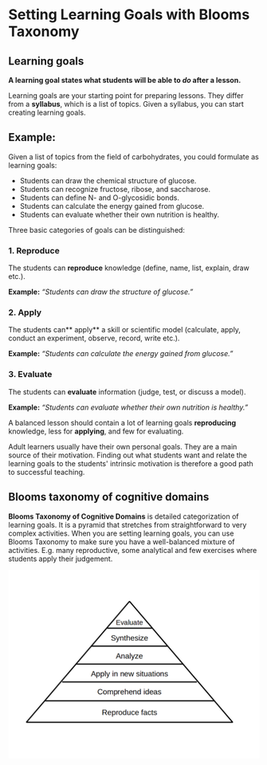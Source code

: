 
# Setting Learning Goals with Blooms Taxonomy

## Learning goals

**A learning goal states what students will be able to *do*
after a lesson.**

Learning goals are your starting point for preparing lessons. They
differ from a **syllabus**, which is a list of topics. Given a syllabus,
you can start creating learning goals.


## Example:

Given a list of topics from the field of carbohydrates, you could
formulate as learning goals:

* Students can draw the chemical structure of glucose.
* Students can recognize fructose, ribose, and saccharose.
* Students can define N- and O-glycosidic bonds.
* Students can calculate the energy gained from glucose.
* Students can evaluate whether their own nutrition is healthy.

Three basic categories of goals can be distinguished:

### 1. Reproduce

The students can **reproduce** knowledge (define, name, list, explain, draw etc.).

**Example:** *“Students can draw the structure of glucose.”*

### 2. Apply

The students can** apply** a skill or scientific model (calculate, apply, conduct an experiment, observe, record, write etc.).

**Example:** *“Students can calculate the energy gained from glucose.”*

### 3. Evaluate

The students can **evaluate** information (judge, test, or discuss a model).

**Example:** *“Students can evaluate whether their own nutrition is healthy.”*

A balanced lesson should contain a lot of learning goals **reproducing**
knowledge, less for **applying**, and few for evaluating.

Adult learners usually have their own personal goals. They are a main
source of their motivation. Finding out what students want and relate
the learning goals to the students' intrinsic motivation is therefore a
good path to successful teaching.

## Blooms taxonomy of cognitive domains

**Blooms Taxonomy of Cognitive Domains** is detailed categorization of learning goals. It is a pyramid that stretches from straightforward to very complex activities. When you are setting learning goals, you can use Blooms Taxonomy to make sure you have a well-balanced mixture of activities. E.g. many reproductive, some analytical and few exercises where students apply their judgement.

![Blooms Taxonomy](../images/blooms_taxonomy.png)

